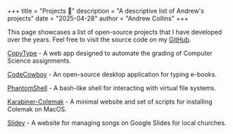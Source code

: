 +++
title = "Projects 🚀"
description = "A descriptive list of Andrew's projects"
date = "2025-04-28"
author = "Andrew Collins"
+++

This page showcases a list of open-source projects that I have developed
over the years. Feel free to visit the source code on my
[GitHub](https://github.com/andjcoll).

[CopyType](/projects/copytype) - A web app designed to automate the grading
of Computer Science assignments.

[CodeCowboy](/projects/codecowboy) - An open-source desktop application for
typing e-books.

[PhantomShell](/projects/phantomshell) - A bash-like shell for interacting
with virtual file systems.

[Karabiner-Colemak](/projects/karabiner-colemak) - A minimal website and set
of scripts for installing Colemak on MacOS.

[Slidey](/projects/slidey) - A website for managing songs on Google Slides
for local churches.
